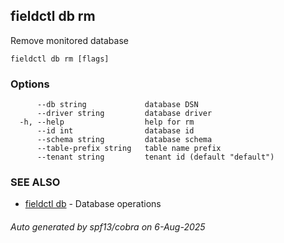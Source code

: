 ## fieldctl db rm

Remove monitored database

```
fieldctl db rm [flags]
```

### Options

```
      --db string             database DSN
      --driver string         database driver
  -h, --help                  help for rm
      --id int                database id
      --schema string         database schema
      --table-prefix string   table name prefix
      --tenant string         tenant id (default "default")
```

### SEE ALSO

* [fieldctl db](fieldctl_db.md)	 - Database operations

###### Auto generated by spf13/cobra on 6-Aug-2025

